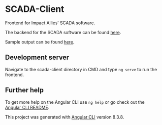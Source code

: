 # SCADA-Client
Frontend for Impact Allies' SCADA software. 

The backend for the SCADA software can be found [here](https://github.com/create-scada/scada-server/tree/dev).

Sample output can be found [here](https://github.com/create-scada/scada-data).

## Development server

Navigate to the scada-client directory in CMD and type `ng serve` to run the frontend.

## Further help

To get more help on the Angular CLI use `ng help` or go check out the [Angular CLI README](https://github.com/angular/angular-cli/blob/master/README.md).

This project was generated with [Angular CLI](https://github.com/angular/angular-cli) version 8.3.8.
